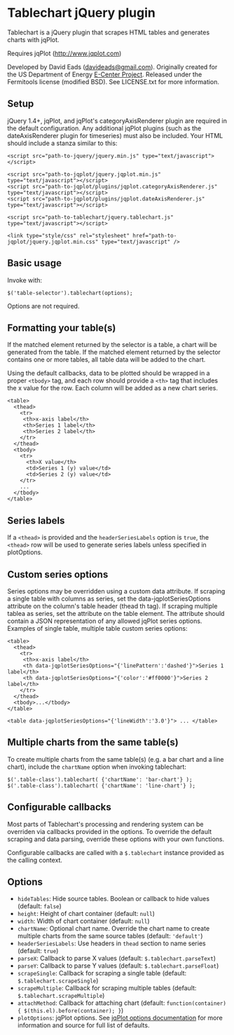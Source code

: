 # Tablechart jQuery plugin

Tablechart is a jQuery plugin that scrapes HTML tables and generates charts with jqPlot.

Requires jqPlot (http://www.jqplot.com)

Developed by David Eads (davideads@gmail.com). Originally created for the US Department of 
Energy [E-Center Project](https://github.com/ecenter/ecenter). Released under the 
Fermitools license (modified BSD). See LICENSE.txt for more information.

## Setup

jQuery 1.4+, jqPlot, and jqPlot's categoryAxisRenderer plugin are required
in the default configuration. Any additional jqPlot plugins (such as the 
dateAxisRenderer plugin for timeseries) must also be included. Your HTML should
include a stanza similar to this:

```
<script src="path-to-jquery/jquery.min.js" type="text/javascript"></script>

<script src="path-to-jqplot/jquery.jqplot.min.js" type="text/javascript"></script>
<script src="path-to-jqplot/plugins/jqplot.categoryAxisRenderer.js" type="text/javascript"></script>
<script src="path-to-jqplot/plugins/jqplot.dateAxisRenderer.js" type="text/javascript"></script>

<script src="path-to-tablechart/jquery.tablechart.js" type="text/javascript"></script>

<link type="style/css" rel="stylesheet" href="path-to-jqplot/jquery.jqplot.min.css" type="text/javascript" />
```

## Basic usage

Invoke with:

```
$('table-selector').tablechart(options);
``` 

Options are not required.

## Formatting your table(s)

If the matched element returned by the selector is a table, a chart will
be generated from the table. If the matched element returned by the selector
contains one or more tables, all table data will be added to the chart.

Using the default callbacks, data to be plotted should be wrapped in a proper 
`<tbody>` tag, and each row should provide a `<th>` tag that includes the x 
value for the row. Each column will be added as a new chart series.

```
<table>
  <thead>
    <tr>
     <th>x-axis label</th>
     <th>Series 1 label</th>
     <th>Series 2 label</th>
    </tr>
  </thead>
  <tbody>
    <tr>
      <th>X value</th>
      <td>Series 1 (y) value</td>
      <td>Series 2 (y) value</td>
    </tr>
    ...
  </tbody>
</table>
```

## Series labels

If a `<thead>` is provided and the `headerSeriesLabels` option is `true`, the
`<thead>` row will be used to generate series labels unless specified in
plotOptions.

## Custom series options

Series options may be overridden using a custom data attribute. If scraping
a single table with columns as series, set the data-jqplotSeriesOptions
attribute on the column's table header (thead th tag). If scraping multiple 
tablea as series, set the attribute on the table element. The attribute should 
contain a JSON representation of any allowed jqPlot series options. Examples
of single table, multiple table custom series options:

```
<table>
  <thead>
    <tr>
     <th>x-axis label</th>
     <th data-jqplotSeriesOptions="{'linePattern':'dashed'}">Series 1 label</th>
     <th data-jqplotSeriesOptions="{'color':'#ff0000'}">Series 2 label</th>
    </tr>
  </thead>
  <tbody>...</tbody>
</table>

<table data-jqplotSeriesOptions="{'lineWidth':'3.0'}"> ... </table>
```

## Multiple charts from the same table(s)

To create multiple charts from the same table(s) (e.g. a bar chart and a
line chart), include the `chartName` option when invoking tablechart:

```
$('.table-class').tablechart( {'chartName': 'bar-chart'} );
$('.table-class').tablechart( {'chartName': 'line-chart'} );
```

## Configurable callbacks

Most parts of Tablechart's processing and rendering system can be overriden
via callbacks provided in the options. To override the default scraping and
data parsing, override these options with your own functions.

Configurable callbacks are called with a `$.tablechart` instance 
provided as the calling context.

## Options

 * `hideTables`: Hide source tables. Boolean or callback to hide values
   (default: `false`)
 * `height`: Height of chart container (default: `null`)
 * `width`: Width of chart container (default: `null`)
 * `chartName`: Optional chart name. Override the chart name to create multiple
   charts from the same source tables (default: `'default'`)
 * `headerSeriesLabels`: Use headers in `thead` section to name series 
   (default: `true`)
 * `parseX`: Callback to parse X values (default: `$.tablechart.parseText`)
 * `parseY`: Callback to parse Y values (default: `$.tablechart.parseFloat`)
 * `scrapeSingle`: Callback for scraping a single table 
   (default: `$.tablechart.scrapeSingle`)
 * `scrapeMultiple`: Callback for scraping multiple tables
   (default: `$.tablechart.scrapeMultiple`)
 * `attachMethod`: Callback for attaching chart
   (default: `function(container) { $(this.el).before(container); }`)
 * `plotOptions`: jqPlot options. See [jqPlot options documentation](http://www.jqplot.com/docs/files/jqPlotOptions-txt.html) for more information and source for full list of defaults.

